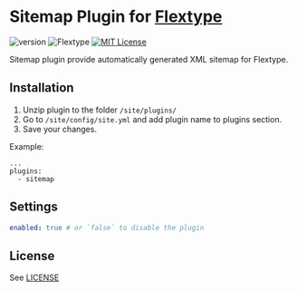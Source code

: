 # Sitemap Plugin for [Flextype](http://flextype.org/)
![version](https://img.shields.io/badge/version-1.0.0-brightgreen.svg?style=flat-square "Version")
![Flextype](https://img.shields.io/badge/Flextype-0.x-green.svg?style=flat-square "Flextype Version")
[![MIT License](https://img.shields.io/badge/license-MIT-blue.svg?style=flat-square)](https://github.com/flextype-plugins/tiny-url/blob/master/LICENSE.txt)

Sitemap plugin provide automatically generated XML sitemap for Flextype.

## Installation
1. Unzip plugin to the folder `/site/plugins/`
2. Go to `/site/config/site.yml` and add plugin name to plugins section.
3. Save your changes.

Example:
```
...
plugins:
  - sitemap
```

## Settings

```yaml
enabled: true # or `false` to disable the plugin
```

## License
See [LICENSE](https://github.com/flextype-plugins/sitemap/blob/master/LICENSE)
